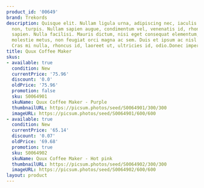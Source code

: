 ```yaml
---
product_id: '00649'
brand: Trekords
description: Quisque elit. Nullam ligula urna, adipiscing nec, iaculis ut, elementum
  non, turpis. Nullam sapien augue, condimentum vel, venenatis id, rhoncus pellentesque,
  sapien. Nulla facilisi. Mauris dictum, nisi eget consequat elementum, lacus ligula
  molestie metus, non feugiat orci magna ac sem. Duis et ipsum ac nisl laoreet commodo.
  Cras mi nulla, rhoncus id, laoreet ut, ultricies id, odio.Donec imperdiet.
title: Quux Coffee Maker
skus:
- available: true
  condition: New
  currentPrice: '75.96'
  discount: '0.0'
  oldPrice: '75.96'
  promotion: false
  sku: S0064901
  skuName: Quux Coffee Maker - Purple
  thumbnailURL: https://picsum.photos/seed/S0064901/300/300
  imageURL: https://picsum.photos/seed/S0064901/600/600
- available: true
  condition: New
  currentPrice: '65.14'
  discount: '0.07'
  oldPrice: '69.68'
  promotion: true
  sku: S0064902
  skuName: Quux Coffee Maker - Hot pink
  thumbnailURL: https://picsum.photos/seed/S0064902/300/300
  imageURL: https://picsum.photos/seed/S0064902/600/600
layout: product
---
```


